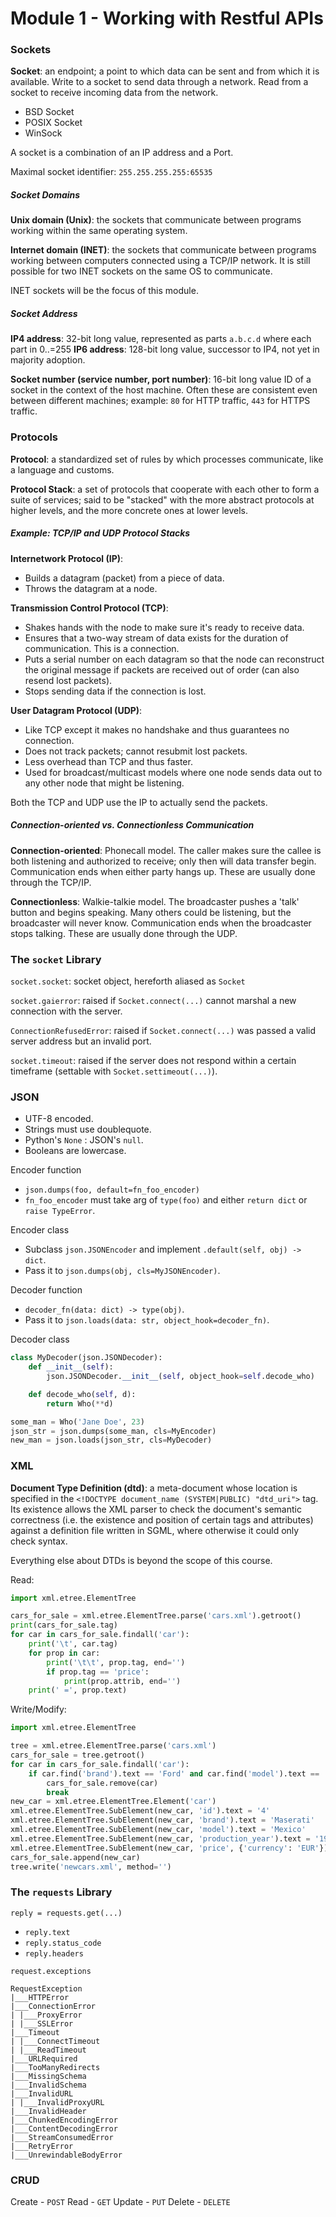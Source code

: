 # Module 1 - Working with Restful APIs

### Sockets

**Socket**: an endpoint; a point to which data can be sent and from which it is available. Write to a socket to send data through a network. Read from a socket to receive incoming data from the network.
- BSD Socket
- POSIX Socket
- WinSock

A socket is a combination of an IP address and a Port. 

Maximal socket identifier: `255.255.255.255:65535`

##### Socket Domains

**Unix domain (Unix)**: the sockets that communicate between programs working within the same operating system.

**Internet domain (INET)**: the sockets that communicate between programs working between computers connected using a TCP/IP network. It is still possible for two INET sockets on the same OS to communicate.

INET sockets will be the focus of this module.

##### Socket Address

**IP4 address**: 32-bit long value, represented as parts `a.b.c.d` where each part in 0..=255
**IP6 address**: 128-bit long value, successor to IP4, not yet in majority adoption.

**Socket number (service number, port number)**: 16-bit long value ID of a socket in the context of the host machine. Often these are consistent even between different machines; example: `80` for HTTP traffic, `443` for HTTPS traffic. 

### Protocols

**Protocol**: a standardized set of rules by which processes communicate, like a language and customs.

**Protocol Stack**: a set of protocols that cooperate with each other to form a suite of services; said to be "stacked" with the more abstract protocols at higher levels, and the more concrete ones at lower levels.

##### Example: TCP/IP and UDP Protocol Stacks

**Internetwork Protocol (IP)**: 
- Builds a datagram (packet) from a piece of data.
- Throws the datagram at a node.

**Transmission Control Protocol (TCP)**: 
- Shakes hands with the node to make sure it's ready to receive data. 
- Ensures that a two-way stream of data exists for the duration of communication. This is a connection.
- Puts a serial number on each datagram so that the node can reconstruct the original message if packets are received out of order (can also resend lost packets).
- Stops sending data if the connection is lost.

**User Datagram Protocol (UDP)**: 
- Like TCP except it makes no handshake and thus guarantees no connection.
- Does not track packets; cannot resubmit lost packets.
- Less overhead than TCP and thus faster.
- Used for broadcast/multicast models where one node sends data out to any other node that might be listening.

Both the TCP and UDP use the IP to actually send the packets.

##### Connection-oriented vs. Connectionless Communication

**Connection-oriented**: Phonecall model. The caller makes sure the callee is both listening and authorized to receive; only then will data transfer begin. Communication ends when either party hangs up. These are usually done through the TCP/IP.

**Connectionless**: Walkie-talkie model. The broadcaster pushes a 'talk' button and begins speaking. Many others could be listening, but the broadcaster will never know. Communication ends when the broadcaster stops talking. These are usually done through the UDP.

### The `socket` Library

`socket.socket`: socket object, hereforth aliased as `Socket`

`socket.gaierror`: raised if `Socket.connect(...)` cannot marshal a new connection with the server.

`ConnectionRefusedError`: raised if `Socket.connect(...)` was passed a valid server address but an invalid port.

`socket.timeout`: raised if the server does not respond within a certain timeframe (settable with `Socket.settimeout(...)`).

### JSON

- UTF-8 encoded.
- Strings must use doublequote.
- Python's `None` : JSON's `null`.
- Booleans are lowercase.

Encoder function
- `json.dumps(foo, default=fn_foo_encoder)`
- `fn_foo_encoder` must take arg of `type(foo)` and either `return dict` or `raise TypeError`.

Encoder class
- Subclass `json.JSONEncoder` and implement `.default(self, obj) -> dict`. 
- Pass it to `json.dumps(obj, cls=MyJSONEncoder)`.

Decoder function
- `decoder_fn(data: dict) -> type(obj)`.
- Pass it to `json.loads(data: str, object_hook=decoder_fn)`.

Decoder class
```python
class MyDecoder(json.JSONDecoder):
    def __init__(self):
        json.JSONDecoder.__init__(self, object_hook=self.decode_who)

    def decode_who(self, d):
        return Who(**d)

some_man = Who('Jane Doe', 23)
json_str = json.dumps(some_man, cls=MyEncoder)
new_man = json.loads(json_str, cls=MyDecoder)
```

### XML

**Document Type Definition (dtd)**: a meta-document whose location is specified in the `<!DOCTYPE document_name (SYSTEM|PUBLIC) "dtd_uri">` tag. Its existence allows the XML parser to check the document's semantic correctness (i.e. the existence and position of certain tags and attributes) against a definition file written in SGML, where otherwise it could only check syntax.

Everything else about DTDs is beyond the scope of this course.

Read:
```python
import xml.etree.ElementTree

cars_for_sale = xml.etree.ElementTree.parse('cars.xml').getroot()
print(cars_for_sale.tag)
for car in cars_for_sale.findall('car'):
    print('\t', car.tag)
    for prop in car:
        print('\t\t', prop.tag, end='')
        if prop.tag == 'price':
            print(prop.attrib, end='')
    print(' =', prop.text)
```

Write/Modify:
```python
import xml.etree.ElementTree

tree = xml.etree.ElementTree.parse('cars.xml')
cars_for_sale = tree.getroot()
for car in cars_for_sale.findall('car'):
    if car.find('brand').text == 'Ford' and car.find('model').text == 'Mustang':
        cars_for_sale.remove(car)
        break
new_car = xml.etree.ElementTree.Element('car')
xml.etree.ElementTree.SubElement(new_car, 'id').text = '4'
xml.etree.ElementTree.SubElement(new_car, 'brand').text = 'Maserati'
xml.etree.ElementTree.SubElement(new_car, 'model').text = 'Mexico'
xml.etree.ElementTree.SubElement(new_car, 'production_year').text = '1970'
xml.etree.ElementTree.SubElement(new_car, 'price', {'currency': 'EUR'}).text = '61800'
cars_for_sale.append(new_car)
tree.write('newcars.xml', method='')
```

### The `requests` Library

`reply = requests.get(...)`
- `reply.text`
- `reply.status_code`
- `reply.headers`

`request.exceptions`
```
RequestException 
|___HTTPError 
|___ConnectionError 
| |___ProxyError 
| |___SSLError 
|___Timeout 
| |___ConnectTimeout 
| |___ReadTimeout 
|___URLRequired 
|___TooManyRedirects 
|___MissingSchema 
|___InvalidSchema 
|___InvalidURL 
| |___InvalidProxyURL 
|___InvalidHeader 
|___ChunkedEncodingError 
|___ContentDecodingError 
|___StreamConsumedError 
|___RetryError 
|___UnrewindableBodyError
```

### CRUD

Create - `POST`
Read - `GET`
Update - `PUT`
Delete - `DELETE`

